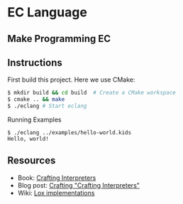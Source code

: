 # EC Language
## Make Programming EC

## Instructions

First build this project. Here we use CMake:

```bash
$ mkdir build && cd build  # Create a CMake workspace
$ cmake .. && make
$ ./eclang # Start eclang
```

Running Examples

```
$ ./eclang ../examples/hello-world.kids
Hello, world!
```

## Resources

- Book: [Crafting Interpreters](https://craftinginterpreters.com/)
- Blog post: [Crafting "Crafting Interpreters"](http://journal.stuffwithstuff.com/2020/04/05/crafting-crafting-interpreters/)
- Wiki: [Lox implementations](https://github.com/munificent/craftinginterpreters/wiki/Lox-implementations)
